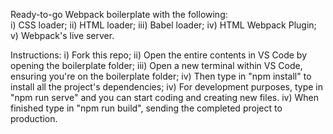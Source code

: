 Ready-to-go Webpack boilerplate with the following:<br>
i) CSS loader;
ii) HTML loader;
iii) Babel loader;
iv) HTML Webpack Plugin;
v) Webpack's live server. 

Instructions:
i) Fork this repo;
ii) Open the entire contents in VS Code by opening the boilerplate folder;
iii) Open a new terminal within VS Code, ensuring you're on the boilerplate folder;
iv) Then type in "npm install" to install all the project's dependencies;
iv) For development purposes, type in "npm run serve" and you can start coding and creating new files.
iv) When finished type in "npm run build", sending the completed project to production.
